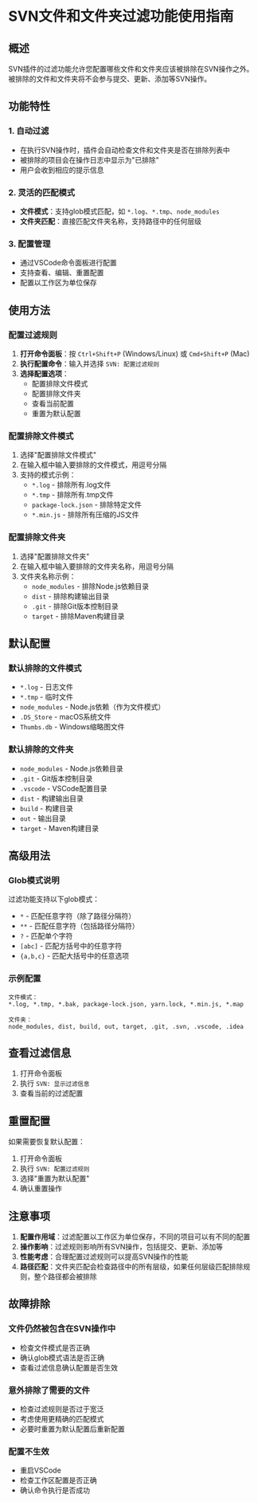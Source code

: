 # SVN文件和文件夹过滤功能使用指南

## 概述

SVN插件的过滤功能允许您配置哪些文件和文件夹应该被排除在SVN操作之外。被排除的文件和文件夹将不会参与提交、更新、添加等SVN操作。

## 功能特性

### 1. 自动过滤
- 在执行SVN操作时，插件会自动检查文件和文件夹是否在排除列表中
- 被排除的项目会在操作日志中显示为"已排除"
- 用户会收到相应的提示信息

### 2. 灵活的匹配模式
- **文件模式**：支持glob模式匹配，如 `*.log`、`*.tmp`、`node_modules`
- **文件夹匹配**：直接匹配文件夹名称，支持路径中的任何层级

### 3. 配置管理
- 通过VSCode命令面板进行配置
- 支持查看、编辑、重置配置
- 配置以工作区为单位保存

## 使用方法

### 配置过滤规则

1. **打开命令面板**：按 `Ctrl+Shift+P` (Windows/Linux) 或 `Cmd+Shift+P` (Mac)
2. **执行配置命令**：输入并选择 `SVN: 配置过滤规则`
3. **选择配置选项**：
   - 配置排除文件模式
   - 配置排除文件夹
   - 查看当前配置
   - 重置为默认配置

### 配置排除文件模式

1. 选择"配置排除文件模式"
2. 在输入框中输入要排除的文件模式，用逗号分隔
3. 支持的模式示例：
   - `*.log` - 排除所有.log文件
   - `*.tmp` - 排除所有.tmp文件
   - `package-lock.json` - 排除特定文件
   - `*.min.js` - 排除所有压缩的JS文件

### 配置排除文件夹

1. 选择"配置排除文件夹"
2. 在输入框中输入要排除的文件夹名称，用逗号分隔
3. 文件夹名称示例：
   - `node_modules` - 排除Node.js依赖目录
   - `dist` - 排除构建输出目录
   - `.git` - 排除Git版本控制目录
   - `target` - 排除Maven构建目录

## 默认配置

### 默认排除的文件模式
- `*.log` - 日志文件
- `*.tmp` - 临时文件
- `node_modules` - Node.js依赖（作为文件模式）
- `.DS_Store` - macOS系统文件
- `Thumbs.db` - Windows缩略图文件

### 默认排除的文件夹
- `node_modules` - Node.js依赖目录
- `.git` - Git版本控制目录
- `.vscode` - VSCode配置目录
- `dist` - 构建输出目录
- `build` - 构建目录
- `out` - 输出目录
- `target` - Maven构建目录

## 高级用法

### Glob模式说明

过滤功能支持以下glob模式：

- `*` - 匹配任意字符（除了路径分隔符）
- `**` - 匹配任意字符（包括路径分隔符）
- `?` - 匹配单个字符
- `[abc]` - 匹配方括号中的任意字符
- `{a,b,c}` - 匹配大括号中的任意选项

### 示例配置

```
文件模式：
*.log, *.tmp, *.bak, package-lock.json, yarn.lock, *.min.js, *.map

文件夹：
node_modules, dist, build, out, target, .git, .svn, .vscode, .idea
```

## 查看过滤信息

1. 打开命令面板
2. 执行 `SVN: 显示过滤信息`
3. 查看当前的过滤配置

## 重置配置

如果需要恢复默认配置：

1. 打开命令面板
2. 执行 `SVN: 配置过滤规则`
3. 选择"重置为默认配置"
4. 确认重置操作

## 注意事项

1. **配置作用域**：过滤配置以工作区为单位保存，不同的项目可以有不同的配置
2. **操作影响**：过滤规则影响所有SVN操作，包括提交、更新、添加等
3. **性能考虑**：合理配置过滤规则可以提高SVN操作的性能
4. **路径匹配**：文件夹匹配会检查路径中的所有层级，如果任何层级匹配排除规则，整个路径都会被排除

## 故障排除

### 文件仍然被包含在SVN操作中
- 检查文件模式是否正确
- 确认glob模式语法是否正确
- 查看过滤信息确认配置是否生效

### 意外排除了需要的文件
- 检查过滤规则是否过于宽泛
- 考虑使用更精确的匹配模式
- 必要时重置为默认配置后重新配置

### 配置不生效
- 重启VSCode
- 检查工作区配置是否正确
- 确认命令执行是否成功 